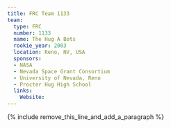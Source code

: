 ```yaml
---
title: FRC Team 1133
team:
  type: FRC
  number: 1133
  name: The Hug A Bots
  rookie_year: 2003
  location: Reno, NV, USA
  sponsors:
  - NASA
  - Nevada Space Grant Consortium
  - University of Nevada, Reno
  - Procter Hug High School
  links:
    Website:
---
```


{% include remove_this_line_and_add_a_paragraph %}